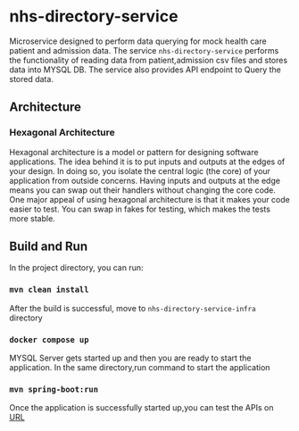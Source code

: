 # nhs-directory-service
Microservice designed to perform data querying for mock health care patient and admission data.
The service `nhs-directory-service` performs the functionality of reading data from patient,admission csv files and stores data into MYSQL DB.
The service also provides API endpoint to Query the stored data.

## Architecture
### Hexagonal Architecture
Hexagonal architecture is a model or pattern for designing software applications. 
The idea behind it is to put inputs and outputs at the edges of your design. In doing so, you isolate the central logic (the core) of your application from outside concerns. Having inputs and outputs at the edge means you can swap out their handlers without changing the core code.
One major appeal of using hexagonal architecture is that it makes your code easier to test. 
You can swap in fakes for testing, which makes the tests more stable.

## Build and Run
In the project directory, you can run:

### `mvn clean install`

After the build is successful, move to `nhs-directory-service-infra` directory

### `docker compose up`

MYSQL Server gets started up and then you are ready to start the application.
In the same directory,run command to start the application

### `mvn spring-boot:run`

Once the application is successfully started up,you can test the APIs on [URL](http://localhost:8080/nhs-directory-service)





